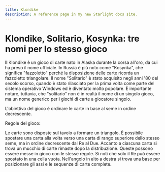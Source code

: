 ```yaml
---
title: Klondike
description: A reference page in my new Starlight docs site.
---
```


# Klondike, Solitario, Kosynka: tre nomi per lo stesso gioco

Il Klondike è un gioco di carte nato in Alaska durante la corsa all'oro, da cui ha preso il nome ufficiale. In Russia è più noto come "Kosynka", che significa "fazzoletto" perché la disposizione delle carte ricorda un fazzoletto triangolare. Il nome "Solitario" è stato acquisito negli anni '80 del secolo scorso, quando è stato rilasciato per la prima volta come parte del sistema operativo Windows ed è diventato molto popolare. È importante notare, tuttavia, che "solitario" non è in realtà il nome di un singolo gioco, ma un nome generico per i giochi di carte a giocatore singolo.

L'obiettivo del gioco è ordinare le carte in base al seme in ordine decrescente.

Regole del gioco:

Le carte sono disposte sul tavolo a formare un triangolo. È possibile spostare una carta alla volta verso una carta di rango superiore dello stesso seme, ma in ordine decrescente dal Re al Due. Accanto a ciascuna carta si trova un mucchio di carte rimaste dopo la distribuzione. Queste possono essere messe in gioco con le stesse regole. Si noti che solo il Re può essere spostato in una cella vuota. Nell'angolo in alto a destra si trova una base per posizionare gli assi e le sequenze di carte complete.